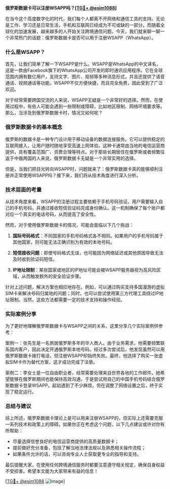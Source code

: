 **俄罗斯数据卡可以注册WSAPP吗？[[TG💪+ @esim1088](https://t.me/s/esim1088)]**

在当今这个高度数字化的时代，我们每个人都离不开网络和通信工具的支持。无论是工作、学习还是日常生活，手机和互联网已经成为不可或缺的一部分。而随着全球化的加速发展，越来越多的人开始关注跨境通信问题。今天，我们就来聊一聊一个非常热门的话题：俄罗斯数据卡是否可以用于注册WSAPP（WhatsApp）。

### 什么是WSAPP？

首先，让我们简单了解一下WSAPP是什么。WSAPP是WhatsApp的中文译名，这是一款由Facebook旗下的WhatsApp公司开发的即时通讯应用程序。它在全球范围内拥有数亿用户，支持文字、图片、视频等多种消息形式，并且还提供了语音通话、视频通话等功能。WSAPP不仅方便快捷，而且完全免费，因此受到了广泛欢迎。

对于经常需要跨国交流的人来说，WSAPP无疑是一个非常好的选择。然而，在使用过程中，有些人可能会遇到一些限制或障碍，比如地区限制、网络环境要求等。那么，当涉及到俄罗斯数据卡时，情况又如何呢？

### 俄罗斯数据卡的基本概念

俄罗斯的数据卡是一种专门设计用于移动设备的数据连接服务。它可以提供稳定的互联网接入，让用户随时随地享受高速上网体验。这种卡通常由当地的电信运营商提供，具有覆盖范围广、资费合理等特点。对于那些长期居住在俄罗斯或者频繁往返于中俄两国的人来说，俄罗斯数据卡无疑是一个非常实用的选择。

但是，当我们把目光转向WSAPP时，问题就来了：俄罗斯数据卡真的能够顺利注册并正常使用WSAPP吗？接下来，我们将从技术角度进行深入分析。

### 技术层面的考量

从技术角度来看，WSAPP的注册过程主要依赖于手机号码验证。用户需要输入自己的手机号码，并通过接收短信验证码完成身份确认。这一机制确保了每个账户都对应一个真实的电话号码，从而提高了安全性。

然而，对于使用俄罗斯数据卡的情况，可能会面临以下几个挑战：

1. **国际号码格式**：不同国家的手机号码格式各不相同。如果用户的手机号码属于其他国家，则可能无法正确识别为有效的本地号码。
   
2. **短信接收问题**：即使号码格式无误，也可能因为网络延迟或其他原因导致无法及时收到验证码短信。

3. **IP地址限制**：某些国家或地区的IP地址可能会被WSAPP服务器视为高风险区域，从而触发额外的安全验证步骤。

针对上述问题，解决方案也相应地存在。例如，可以通过购买支持多国漫游的虚拟SIM卡来解决号码归属地的问题；同时，也可以尝试使用第三方代理工具绕过IP地址限制。当然，这些方法都需要一定的技术支持和操作经验。

### 实际案例分享

为了更好地理解俄罗斯数据卡与WSAPP之间的关系，这里分享几个实际案例供参考：

案例一：张先生是一名旅居俄罗斯多年的华人商人。由于业务需求，他需要频繁联系国内客户，因此决定开通俄罗斯本地号码。经过多次尝试后，他发现虽然可以用俄罗斯数据卡拨打电话，但注册WSAPP却始终失败。最终，他选择了购买一张虚拟SIM卡作为替代方案，这才成功完成了注册。

案例二：李女士是一位自由职业者，经常需要处理来自世界各地的工作邮件。她希望能够在俄罗斯期间也能保持高效沟通，于是尝试用自己的中国手机号码结合俄罗斯数据卡登录WSAPP。起初遇到了不少麻烦，但在调整了网络设置之后，终于实现了稳定运行。

### 总结与建议

综上所述，俄罗斯数据卡理论上是可以用来注册WSAPP的，但实际上还需要克服一系列技术和政策上的障碍。如果你正在考虑这个问题，以下几点建议或许对你有所帮助：

- 尽量选择信誉良好的电信运营商提供的高质量数据卡；
- 提前做好充分准备，包括了解当地法律法规以及熟悉相关操作流程；
- 如果条件允许的话，可以咨询专业人士获取更专业的指导和支持。

最后提醒大家，在使用任何跨境通信服务时都要注意遵守相关规定，确保自身权益不受损害。希望本文能为大家带来有益的信息！

[[TG💪+ @esim1088](https://t.me/s/esim1088) ![Image](https://i.postimg.cc/4NQfJmqS/Snipaste-2025-05-13-00-14-12.png)]